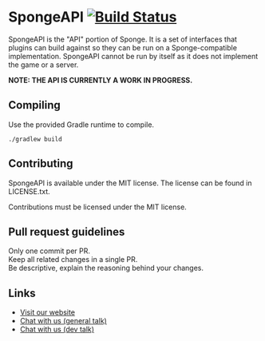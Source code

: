 # SpongeAPI [![Build Status](https://api.travis-ci.org/SpongePowered/SpongeAPI.png)](https://travis-ci.org/SpongePowered/SpongeAPI/)

SpongeAPI is the "API" portion of Sponge. It is a set of interfaces that plugins can build against so they can be run on a Sponge-compatible implementation. SpongeAPI cannot be run by itself as it does not implement the game or a server.

**NOTE: THE API IS CURRENTLY A WORK IN PROGRESS.**

Compiling
---------

Use the provided Gradle runtime to compile.

    ./gradlew build

Contributing
------------

SpongeAPI is available under the MIT license. The license can be found in LICENSE.txt.

Contributions must be licensed under the MIT license.

Pull request guidelines
-----------------

Only one commit per PR.  
Keep all related changes in a single PR.  
Be descriptive, explain the reasoning behind your changes.

Links
-----

* [Visit our website](http://www.spongepowered.org/)
* [Chat with us (general talk)](https://webchat.esper.net/?channels=sponge)
* [Chat with us (dev talk)](https://webchat.esper.net/?channels=spongedev)
